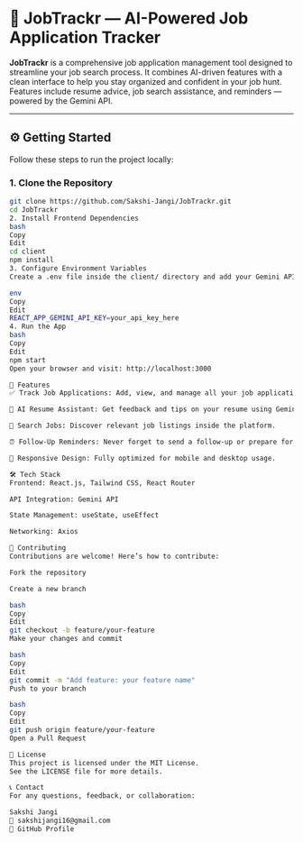 # 💼 JobTrackr — AI-Powered Job Application Tracker

**JobTrackr** is a comprehensive job application management tool designed to streamline your job search process. It combines AI-driven features with a clean interface to help you stay organized and confident in your job hunt. Features include resume advice, job search assistance, and reminders — powered by the Gemini API.

---

## ⚙️ Getting Started

Follow these steps to run the project locally:

### 1. Clone the Repository

```bash
git clone https://github.com/Sakshi-Jangi/JobTrackr.git
cd JobTrackr
2. Install Frontend Dependencies
bash
Copy
Edit
cd client
npm install
3. Configure Environment Variables
Create a .env file inside the client/ directory and add your Gemini API key:

env
Copy
Edit
REACT_APP_GEMINI_API_KEY=your_api_key_here
4. Run the App
bash
Copy
Edit
npm start
Open your browser and visit: http://localhost:3000

🚀 Features
✅ Track Job Applications: Add, view, and manage all your job applications in one place.

🤖 AI Resume Assistant: Get feedback and tips on your resume using Gemini AI.

🔎 Search Jobs: Discover relevant job listings inside the platform.

⏰ Follow-Up Reminders: Never forget to send a follow-up or prepare for an interview.

📱 Responsive Design: Fully optimized for mobile and desktop usage.

🛠️ Tech Stack
Frontend: React.js, Tailwind CSS, React Router

API Integration: Gemini API

State Management: useState, useEffect

Networking: Axios

🤝 Contributing
Contributions are welcome! Here’s how to contribute:

Fork the repository

Create a new branch

bash
Copy
Edit
git checkout -b feature/your-feature
Make your changes and commit

bash
Copy
Edit
git commit -m "Add feature: your feature name"
Push to your branch

bash
Copy
Edit
git push origin feature/your-feature
Open a Pull Request

📄 License
This project is licensed under the MIT License.
See the LICENSE file for more details.

📞 Contact
For any questions, feedback, or collaboration:

Sakshi Jangi
📧 sakshijangi16@gmail.com
🔗 GitHub Profile
